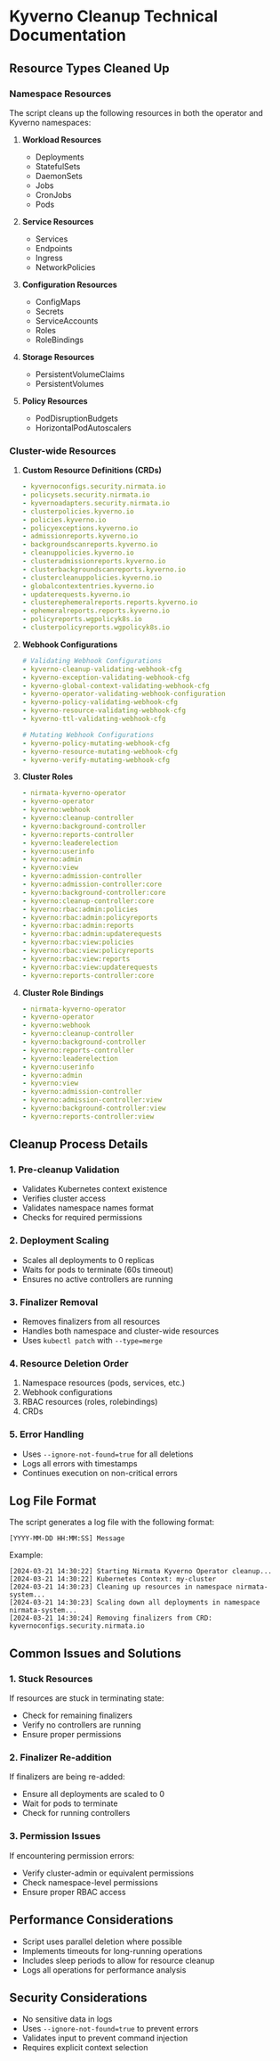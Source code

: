 # Kyverno Cleanup Technical Documentation

## Resource Types Cleaned Up

### Namespace Resources
The script cleans up the following resources in both the operator and Kyverno namespaces:

1. **Workload Resources**
   - Deployments
   - StatefulSets
   - DaemonSets
   - Jobs
   - CronJobs
   - Pods

2. **Service Resources**
   - Services
   - Endpoints
   - Ingress
   - NetworkPolicies

3. **Configuration Resources**
   - ConfigMaps
   - Secrets
   - ServiceAccounts
   - Roles
   - RoleBindings

4. **Storage Resources**
   - PersistentVolumeClaims
   - PersistentVolumes

5. **Policy Resources**
   - PodDisruptionBudgets
   - HorizontalPodAutoscalers

### Cluster-wide Resources

1. **Custom Resource Definitions (CRDs)**
   ```yaml
   - kyvernoconfigs.security.nirmata.io
   - policysets.security.nirmata.io
   - kyvernoadapters.security.nirmata.io
   - clusterpolicies.kyverno.io
   - policies.kyverno.io
   - policyexceptions.kyverno.io
   - admissionreports.kyverno.io
   - backgroundscanreports.kyverno.io
   - cleanuppolicies.kyverno.io
   - clusteradmissionreports.kyverno.io
   - clusterbackgroundscanreports.kyverno.io
   - clustercleanuppolicies.kyverno.io
   - globalcontextentries.kyverno.io
   - updaterequests.kyverno.io
   - clusterephemeralreports.reports.kyverno.io
   - ephemeralreports.reports.kyverno.io
   - policyreports.wgpolicyk8s.io
   - clusterpolicyreports.wgpolicyk8s.io
   ```

2. **Webhook Configurations**
   ```yaml
   # Validating Webhook Configurations
   - kyverno-cleanup-validating-webhook-cfg
   - kyverno-exception-validating-webhook-cfg
   - kyverno-global-context-validating-webhook-cfg
   - kyverno-operator-validating-webhook-configuration
   - kyverno-policy-validating-webhook-cfg
   - kyverno-resource-validating-webhook-cfg
   - kyverno-ttl-validating-webhook-cfg

   # Mutating Webhook Configurations
   - kyverno-policy-mutating-webhook-cfg
   - kyverno-resource-mutating-webhook-cfg
   - kyverno-verify-mutating-webhook-cfg
   ```

3. **Cluster Roles**
   ```yaml
   - nirmata-kyverno-operator
   - kyverno-operator
   - kyverno:webhook
   - kyverno:cleanup-controller
   - kyverno:background-controller
   - kyverno:reports-controller
   - kyverno:leaderelection
   - kyverno:userinfo
   - kyverno:admin
   - kyverno:view
   - kyverno:admission-controller
   - kyverno:admission-controller:core
   - kyverno:background-controller:core
   - kyverno:cleanup-controller:core
   - kyverno:rbac:admin:policies
   - kyverno:rbac:admin:policyreports
   - kyverno:rbac:admin:reports
   - kyverno:rbac:admin:updaterequests
   - kyverno:rbac:view:policies
   - kyverno:rbac:view:policyreports
   - kyverno:rbac:view:reports
   - kyverno:rbac:view:updaterequests
   - kyverno:reports-controller:core
   ```

4. **Cluster Role Bindings**
   ```yaml
   - nirmata-kyverno-operator
   - kyverno-operator
   - kyverno:webhook
   - kyverno:cleanup-controller
   - kyverno:background-controller
   - kyverno:reports-controller
   - kyverno:leaderelection
   - kyverno:userinfo
   - kyverno:admin
   - kyverno:view
   - kyverno:admission-controller
   - kyverno:admission-controller:view
   - kyverno:background-controller:view
   - kyverno:reports-controller:view
   ```

## Cleanup Process Details

### 1. Pre-cleanup Validation
- Validates Kubernetes context existence
- Verifies cluster access
- Validates namespace names format
- Checks for required permissions

### 2. Deployment Scaling
- Scales all deployments to 0 replicas
- Waits for pods to terminate (60s timeout)
- Ensures no active controllers are running

### 3. Finalizer Removal
- Removes finalizers from all resources
- Handles both namespace and cluster-wide resources
- Uses `kubectl patch` with `--type=merge`

### 4. Resource Deletion Order
1. Namespace resources (pods, services, etc.)
2. Webhook configurations
3. RBAC resources (roles, rolebindings)
4. CRDs

### 5. Error Handling
- Uses `--ignore-not-found=true` for all deletions
- Logs all errors with timestamps
- Continues execution on non-critical errors

## Log File Format

The script generates a log file with the following format:
```
[YYYY-MM-DD HH:MM:SS] Message
```

Example:
```
[2024-03-21 14:30:22] Starting Nirmata Kyverno Operator cleanup...
[2024-03-21 14:30:22] Kubernetes Context: my-cluster
[2024-03-21 14:30:23] Cleaning up resources in namespace nirmata-system...
[2024-03-21 14:30:23] Scaling down all deployments in namespace nirmata-system...
[2024-03-21 14:30:24] Removing finalizers from CRD: kyvernoconfigs.security.nirmata.io
```

## Common Issues and Solutions

### 1. Stuck Resources
If resources are stuck in terminating state:
- Check for remaining finalizers
- Verify no controllers are running
- Ensure proper permissions

### 2. Finalizer Re-addition
If finalizers are being re-added:
- Ensure all deployments are scaled to 0
- Wait for pods to terminate
- Check for running controllers

### 3. Permission Issues
If encountering permission errors:
- Verify cluster-admin or equivalent permissions
- Check namespace-level permissions
- Ensure proper RBAC access

## Performance Considerations

- Script uses parallel deletion where possible
- Implements timeouts for long-running operations
- Includes sleep periods to allow for resource cleanup
- Logs all operations for performance analysis

## Security Considerations

- No sensitive data in logs
- Uses `--ignore-not-found=true` to prevent errors
- Validates input to prevent command injection
- Requires explicit context selection 

